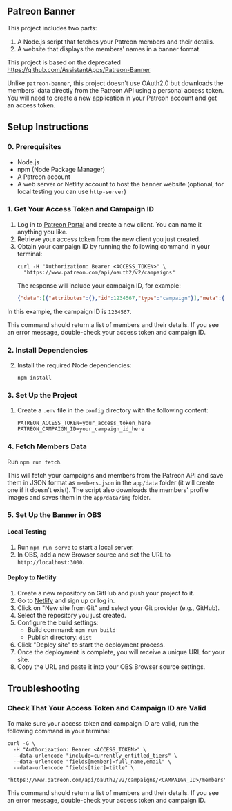 ## Patreon Banner
This project includes two parts:

1. A Node.js script that fetches your Patreon members and their details.
2. A website that displays the members' names in a banner format.

This project is based on the deprecated https://github.com/AssistantApps/Patreon-Banner

Unlike `patreon-banner`, this project doesn't use OAuth2.0 but downloads the members' data directly from the Patreon API using a personal access token. You will need to create a new application in your Patreon account and get an access token.


## Setup Instructions

### 0. Prerequisites
- Node.js 
- npm (Node Package Manager)
- A Patreon account
- A web server or Netlify account to host the banner website (optional, for local testing you can use `http-server`)

### 1. Get Your Access Token and Campaign ID

1. Log in to [Patreon Portal](https://www.patreon.com/portal/registration/register-clients) and create a new client. You can name it anything you like.
2. Retrieve your access token from the new client you just created.
3. Obtain your campaign ID by running the following command in your terminal:
   ```
   curl -H "Authorization: Bearer <ACCESS_TOKEN>" \
     "https://www.patreon.com/api/oauth2/v2/campaigns"
   ```
   The response will include your campaign ID, for example:
   ```json
   {"data":[{"attributes":{},"id":1234567,"type":"campaign"}],"meta":{"pagination":{"cursors":{"next":null},"total":1}}}
   ```
  In this example, the campaign ID is `1234567`.

This command should return a list of members and their details. If you see an error message, double-check your access token and campaign ID.

### 2. Install Dependencies
2. Install the required Node dependencies:

    ```
    npm install
    ```   

### 3. Set Up the Project

1. Create a `.env` file in the `config` directory with the following content:
   ```
   PATREON_ACCESS_TOKEN=your_access_token_here
   PATREON_CAMPAIGN_ID=your_campaign_id_here
   ```

### 4. Fetch Members Data

Run `npm run fetch`.

This will fetch your campaigns and members from the Patreon API and save them in JSON format as `members.json` in the `app/data` folder (it will create one if it doesn't exist). The script also downloads the members' profile images and saves them in the `app/data/img` folder.

### 5. Set Up the Banner in OBS

#### Local Testing

1. Run `npm run serve` to start a local server. 
2. In OBS, add a new Browser source and set the URL to `http://localhost:3000`.

#### Deploy to Netlify
1. Create a new repository on GitHub and push your project to it.
2. Go to [Netlify](https://www.netlify.com/) and sign up or log in.
3. Click on "New site from Git" and select your Git provider (e.g., GitHub).
4. Select the repository you just created.
5. Configure the build settings:
   - Build command: `npm run build`
   - Publish directory: `dist`
6. Click "Deploy site" to start the deployment process.
7. Once the deployment is complete, you will receive a unique URL for your site.
8. Copy the URL and paste it into your OBS Browser source settings.

## Troubleshooting

### Check That Your Access Token and Campaign ID are Valid

To make sure your access token and campaign ID are valid, run the following command in your terminal:

```
curl -G \
  -H "Authorization: Bearer <ACCESS_TOKEN>" \
  --data-urlencode "include=currently_entitled_tiers" \
  --data-urlencode "fields[member]=full_name,email" \
  --data-urlencode "fields[tier]=title" \
  "https://www.patreon.com/api/oauth2/v2/campaigns/<CAMPAIGN_ID>/members"
```

This command should return a list of members and their details. If you see an error message, double-check your access token and campaign ID.
